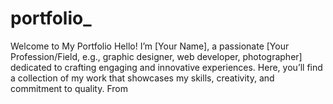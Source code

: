# portfolio_
Welcome to My Portfolio  Hello! I’m [Your Name], a passionate [Your Profession/Field, e.g., graphic designer, web developer, photographer] dedicated to crafting engaging and innovative experiences. Here, you’ll find a collection of my work that showcases my skills, creativity, and commitment to quality.  From
